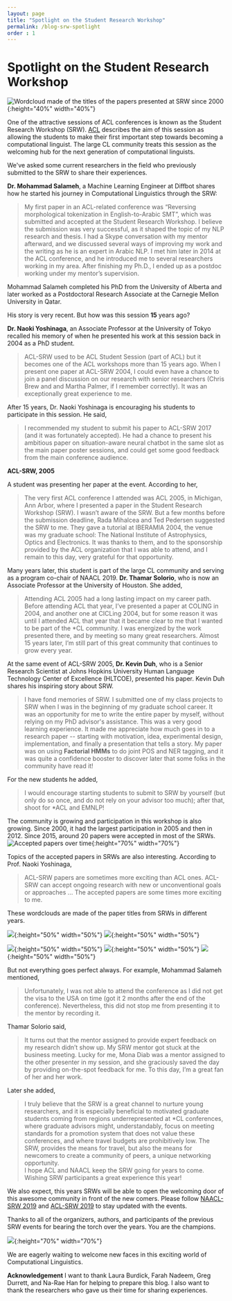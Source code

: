 ```yaml
---
layout: page
title: "Spotlight on the Student Research Workshop"
permalink: /blog-srw-spotlight
order : 1
---
```


# Spotlight on the Student Research Workshop

![Wordcloud made of the titles of the papers presented at SRW since 2000](blog/wordcloud_all.png){:height="40%" width="40%"}

One of the attractive sessions of ACL conferences is known as the Student Research Workshop (SRW).
[ACL](https://aclweb.org/adminwiki/index.php?title=***_student_session_policies) describes the aim of this session as 
allowing the students to make their first important step towards becoming a computational linguist. The large CL community
treats this session as the welcoming hub for the next generation of computational linguists.

We've asked some current researchers in the field who previously submitted to the SRW to share their experiences.

__Dr. Mohammad Salameh__, a Machine Learning Engineer at Diffbot shares how he started his journey in Computational Linguistics
through the SRW:
> My first paper in an ACL-related conference was “Reversing morphological tokenization in English-to-Arabic SMT”, which
  was submitted and accepted at the Student Research Workshop. I believe the submission was very successful, as it shaped
  the topic of my NLP research and thesis. I had a Skype conversation with my mentor afterward, and we discussed 
  several ways of improving my work and the writing as he is an expert in Arabic NLP. I met him later in 2014 at the ACL
  conference, and he introduced me to several researchers working in my area. After finishing my Ph.D., I ended up as a
  postdoc working under my mentor’s supervision.
 
Mohammad Salameh completed his PhD from the University of Alberta and later worked as a Postdoctoral Research Associate 
at the Carnegie Mellon University in Qatar.

His story is very recent. But how was this session __15__ years ago? 

__Dr. Naoki Yoshinaga__, an Associate Professor at the University of Tokyo recalled his memory of when he presented 
his work at this session back in 2004 as a PhD student.
> ACL-SRW used to be ACL Student Session (part of ACL) but it becomes
   one of the ACL workshops more than 15 years ago. When I present one paper at ACL-SRW 2004, 
   I could even have a chance to join a panel discussion on our research with senior researchers
   (Chris Brew and and Martha Palmer, if I remember correctly). It was an exceptionally great experience to me.
 
After 15 years, Dr. Naoki Yoshinaga is encouraging his students to participate in this session. He said,
> I recommended my student to submit his paper
   to ACL-SRW 2017 (and it was fortunately accepted). He had a chance
   to present his ambitious paper on situation-aware neural chatbot in
   the same slot as the main paper poster sessions, and could get some
   good feedback from the main conference audience.
>

__ACL-SRW, 2005__

A student was presenting her paper at the event. According to her,
> The very first ACL conference I attended was ACL 2005, in Michigan, Ann Arbor, where I presented a paper in the 
Student Research Workshop (SRW). I wasn’t aware of the SRW. But a few months before the submission deadline, 
Rada Mihalcea and Ted Pedersen suggested the SRW to me. They gave a tutorial at IBERAMIA 2004, the venue was my graduate 
school: The National Institute of Astrophysics, Optics and Electronics. It was thanks to them, and to the sponsorship 
provided by the ACL organization that I was able to attend, and I remain to this day, very grateful for that opportunity.

Many years later, this student is part of the large CL community and serving as a program co-chair of 
NAACL 2019. __Dr. Thamar Solorio__, who is now an Associate Professor at the University of Houston.
She added,

> Attending ACL 2005 had a long lasting impact on my career path. Before attending ACL that year, I’ve 
presented a paper at COLING in 2004, and another one at CICLing 2004, but for some reason it was until I attended ACL 
that year that it became clear to me that I wanted to be part of the *CL community. I was energized by the work 
presented there, and by meeting so many great researchers. Almost 15 years later, I’m still part of this great community
 that continues to grow every year.

At the same event of ACL-SRW 2005, __Dr. Kevin Duh__, who is a Senior Research Scientist at Johns Hopkins University Human Language Technology Center 
of Excellence (HLTCOE), presented his paper. Kevin Duh shares his inspiring story about SRW.

> I have fond memories of SRW. I submitted one of my class projects to SRW when I was in the beginning of my graduate 
school career. It was an opportunity for me to write the entire paper by myself, without relying on my PhD advisor's 
assistance. This was a very good learning experience. It made me appreciate how much goes in to a 
research paper -- starting with motivation, idea, experimental design, implementation, and finally a presentation that 
tells a story. My paper was on using __Factorial HMMs__ to 
do joint POS and NER tagging, and it was quite a confidence booster to discover later that some folks in the community 
have read it!

For the new students he added, 
> I would encourage starting students to submit to SRW by yourself (but only do so once, and do not rely on 
your advisor too much); after that, shoot for *ACL and EMNLP!


The community is growing and participation in this workshop is also growing. Since 2000, it had the largest participation in 2005 
and then in 2012. Since 2015, around 20 papers were accepted in most of the SRWs. 
![Accepted papers over time](blog/plot_year_papers.png){:height="70%" width="70%"}


Topics of the accepted papers in SRWs are also interesting. According to Prof. Naoki Yoshinaga,
> ACL-SRW papers are sometimes more exciting than ACL ones. ACL-SRW can accept ongoing research with new or
   unconventional goals or approaches ... The accepted papers are some times more exciting to me.


These wordclouds are made of the paper titles from SRWs in different years.

![](blog/2004_wc.png){:height="50%" width="50%"}
![](blog/2005_wc.png){:height="50%" width="50%"}


![](blog/2016_wc.png){:height="50%" width="50%"}
![](blog/2017_wc.png){:height="50%" width="50%"}
![](blog/2018_wc.png){:height="50%" width="50%"}


But not everything goes perfect always. For example, Mohammad Salameh mentioned,
> Unfortunately, I was not able to attend the conference as I did not get the 
  visa to the USA on time (got it 2 months after the end of the conference). Nevertheless, this did not stop me from 
  presenting it to the mentor by recording it. 

Thamar Solorio said, 
> It turns out that the mentor assigned to provide expert feedback 
on my research didn’t show up. My SRW mentor got stuck at the business meeting. Lucky for me, Mona Diab was a mentor 
assigned to the other presenter in my session, and she graciously saved the day by providing on-the-spot feedback for 
me. To this day, I’m a great fan of her and her work. 

Later she added,
> I truly believe that the SRW is a great channel to nurture young researchers, and it is especially beneficial to
 motivated graduate students coming from regions underrepresented at *CL conferences, where graduate advisors might, 
 understandably, focus on meeting standards for a promotion system that does not value these conferences, and where 
 travel budgets are prohibitively low. The SRW, provides the means for travel, but also the means for newcomers to 
 create a community of peers, a unique networking opportunity.  
 I hope ACL and NAACL keep the SRW going for years to come. Wishing SRW participants a great experience this year!


We also expect, this years SRWs will be able to open the welcoming door of this awesome community in front of the 
new comers. Please follow [NAACL-SRW 2019](https://naacl2019-srw.github.io) and 
[ACL-SRW 2019](https://sites.google.com/view/acl19studentresearchworkshop) 
to stay updated with the events. 

Thanks to all of the organizers, authors, and participants of the previous SRW events for bearing the torch over 
the years. You are the champions.

![](blog/all_authors.png){:height="70%" width="70%"}

We are eagerly waiting to welcome new faces in this exciting world of Computational Linguistics.

__Acknowledgement__
I want to thank Laura Burdick, Farah Nadeem, Greg Durrett, and Na-Rae Han for helping to prepare this blog. I also
want to thank the researchers who gave us their time for sharing experiences.


